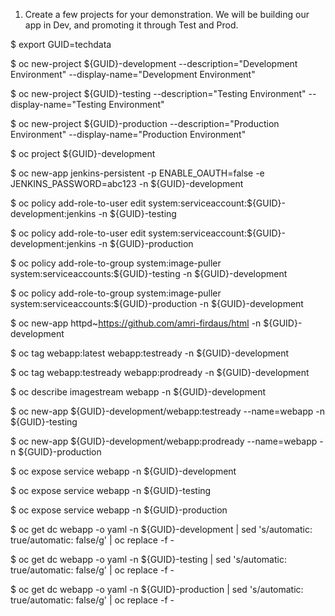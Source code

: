 1. Create a few projects for your demonstration. We will be building our app in Dev, and promoting it through Test and Prod.

$ export GUID=techdata


$ oc new-project ${GUID}-development --description="Development Environment" --display-name="Development Environment"

$ oc new-project ${GUID}-testing --description="Testing Environment" --display-name="Testing Environment"

$ oc new-project ${GUID}-production --description="Production Environment" --display-name="Production Environment"


$ oc project ${GUID}-development


$ oc new-app jenkins-persistent -p ENABLE_OAUTH=false -e JENKINS_PASSWORD=abc123 -n ${GUID}-development


$ oc policy add-role-to-user edit system:serviceaccount:${GUID}-development:jenkins -n ${GUID}-testing

$ oc policy add-role-to-user edit system:serviceaccount:${GUID}-development:jenkins -n ${GUID}-production


$ oc policy add-role-to-group system:image-puller system:serviceaccounts:${GUID}-testing -n ${GUID}-development

$ oc policy add-role-to-group system:image-puller system:serviceaccounts:${GUID}-production -n ${GUID}-development


$ oc new-app httpd~https://github.com/amri-firdaus/html -n ${GUID}-development


$ oc tag webapp:latest webapp:testready -n ${GUID}-development

$ oc tag webapp:testready webapp:prodready -n ${GUID}-development


$ oc describe imagestream webapp -n ${GUID}-development


$ oc new-app ${GUID}-development/webapp:testready --name=webapp -n ${GUID}-testing

$ oc new-app ${GUID}-development/webapp:prodready --name=webapp -n ${GUID}-production


$ oc expose service webapp -n ${GUID}-development

$ oc expose service webapp -n ${GUID}-testing

$ oc expose service webapp -n ${GUID}-production


$ oc get dc webapp -o yaml -n ${GUID}-development | sed 's/automatic: true/automatic: false/g' | oc replace -f -

$ oc get dc webapp -o yaml -n ${GUID}-testing | sed 's/automatic: true/automatic: false/g' | oc replace -f -

$ oc get dc webapp -o yaml -n ${GUID}-production | sed 's/automatic: true/automatic: false/g' | oc replace -f -

